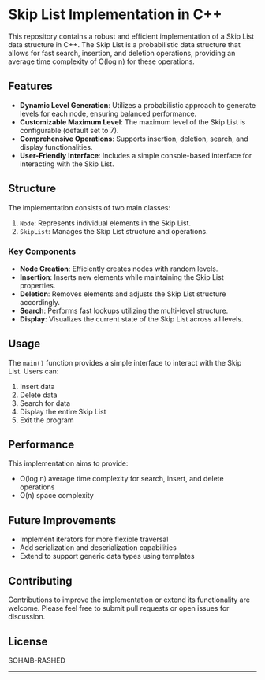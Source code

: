 # Skip List Implementation in C++

This repository contains a robust and efficient implementation of a Skip List data structure in C++. The Skip List is a probabilistic data structure that allows for fast search, insertion, and deletion operations, providing an average time complexity of O(log n) for these operations.

## Features

- **Dynamic Level Generation**: Utilizes a probabilistic approach to generate levels for each node, ensuring balanced performance.
- **Customizable Maximum Level**: The maximum level of the Skip List is configurable (default set to 7).
- **Comprehensive Operations**: Supports insertion, deletion, search, and display functionalities.
- **User-Friendly Interface**: Includes a simple console-based interface for interacting with the Skip List.

## Structure

The implementation consists of two main classes:

1. `Node`: Represents individual elements in the Skip List.
2. `SkipList`: Manages the Skip List structure and operations.

### Key Components

- **Node Creation**: Efficiently creates nodes with random levels.
- **Insertion**: Inserts new elements while maintaining the Skip List properties.
- **Deletion**: Removes elements and adjusts the Skip List structure accordingly.
- **Search**: Performs fast lookups utilizing the multi-level structure.
- **Display**: Visualizes the current state of the Skip List across all levels.

## Usage

The `main()` function provides a simple interface to interact with the Skip List. Users can:

1. Insert data
2. Delete data
3. Search for data
4. Display the entire Skip List
5. Exit the program

## Performance

This implementation aims to provide:

- O(log n) average time complexity for search, insert, and delete operations
- O(n) space complexity

## Future Improvements

- Implement iterators for more flexible traversal
- Add serialization and deserialization capabilities
- Extend to support generic data types using templates

## Contributing

Contributions to improve the implementation or extend its functionality are welcome. Please feel free to submit pull requests or open issues for discussion.

## License

SOHAIB-RASHED

---
